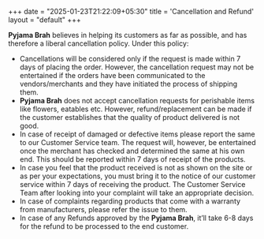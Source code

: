 +++
date  = "2025-01-23T21:22:09+05:30"
title = 'Cancellation and Refund'
layout = "default"
+++

**Pyjama Brah** believes in helping its customers as far as possible, and has therefore a liberal cancellation policy. Under this policy:

- Cancellations will be considered only if the request is made within 7 days of placing the order. However, the cancellation request may not be entertained if the orders have been communicated to the vendors/merchants and they have initiated the process of shipping them.
- **Pyjama Brah** does not accept cancellation requests for perishable items like flowers, eatables etc. However, refund/replacement can be made if the customer establishes that the quality of product delivered is not good.
- In case of receipt of damaged or defective items please report the same to our Customer Service team. The request will, however, be entertained once the merchant has checked and determined the same at his own end. This should be reported within 7 days of receipt of the products.
- In case you feel that the product received is not as shown on the site or as per your expectations, you must bring it to the notice of our customer service within 7 days of receiving the product. The Customer Service Team after looking into your complaint will take an appropriate decision.
- In case of complaints regarding products that come with a warranty from manufacturers, please refer the issue to them.
- In case of any Refunds approved by the **Pyjama Brah**, it’ll take 6-8 days for the refund to be processed to the end customer.
